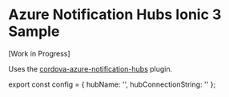 # Azure Notification Hubs Ionic 3 Sample

[Work in Progress]

Uses the [cordova-azure-notification-hubs](https://www.npmjs.com/package/cordova-azure-notification-hubs) plugin.


export const config = {
    hubName: '',
    hubConnectionString: ''
};